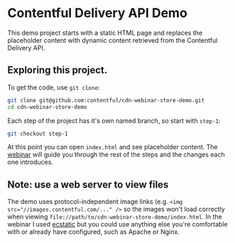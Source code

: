 # Contentful Delivery API Demo

This demo project starts with a static HTML page and replaces the placeholder content with dynamic content retrieved from the Contentful Delivery API.

## Exploring this project.

To get the code, use `git clone`:

```bash
git clone git@github.com:contentful/cdn-webinar-store-demo.git
cd cdn-webinar-store-demo
```

Each step of the project has it's own named branch, so start with `step-1`:

```bash
git checkout step-1
```

At this point you can open `index.html` and see placeholder content. The [webinar](https://www.contentful.com/blog/2014/07/22/contentful-webinar-content-delivery-api/) will guide you through the rest of the steps and the changes each one introduces.

## Note: use a web server to view files

The demo uses protocol-independent image links (e.g. `<img src="//images.contentful.com/..." />` so the images won't load correctly when viewing `file://path/to/cdn-webinar-store-demo/index.html`. In the webinar I used [ecstatic](https://www.npmjs.org/package/ecstatic) but you could use anything else you're comfortable with or already have configured, such as Apache or Nginx.

